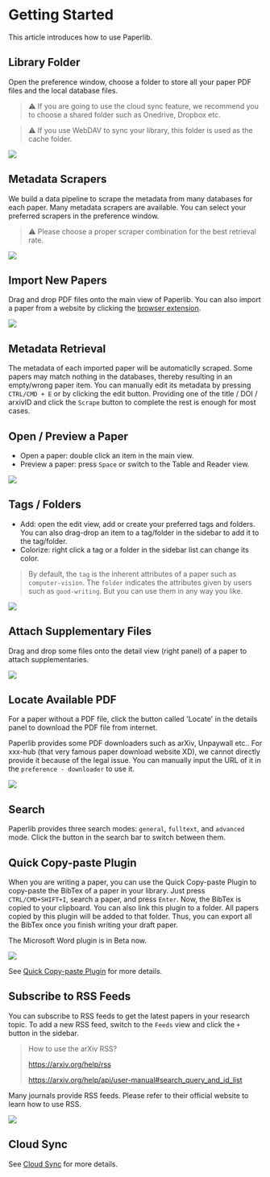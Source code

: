 # Getting Started

This article introduces how to use Paperlib.

## Library Folder

Open the preference window, choose a folder to store all your paper PDF files and the local database files. 

> ⚠️ If you are going to use the cloud sync feature, we recommend you to choose a shared folder such as Onedrive, Dropbox etc.

> ⚠️ If you use WebDAV to sync your library, this folder is used as the cache folder.

![](/assets/images/getting-started/library-folder.png)

## Metadata Scrapers

We build a data pipeline to scrape the metadata from many databases for each paper. Many metadata scrapers are available. You can select your preferred scrapers in the preference window.

> ⚠️ Please choose a proper scraper combination for the best retrieval rate.

![](/assets/images/getting-started/scraper.png)

## Import New Papers

Drag and drop PDF files onto the main view of Paperlib. You can also import a paper from a website by clicking the [browser extension](./extensions/browser-extension).

![](/assets/images/getting-started/add.png)

## Metadata Retrieval

The metadata of each imported paper will be automaticlly scraped. Some papers may match nothing in the databases, thereby resulting in an empty/wrong paper item. You can manually edit its metadata by pressing `CTRL/CMD + E` or by clicking the edit button. Providing one of the title / DOI / arxivID and click the `Scrape` button to complete the rest is enough for most cases.

## Open / Preview a Paper

- Open a paper: double click an item in the main view. 
- Preview a paper: press `Space` or switch to the Table and Reader view.

![](/assets/images/getting-started/preview.png)

## Tags / Folders
- Add: open the edit view, add or create your preferred tags and folders. You can also drag-drop an item to a tag/folder in the sidebar to add it to the tag/folder.
- Colorize: right click a tag or a folder in the sidebar list can change its color.

> By default, the `tag` is the inherent attributes of a paper such as `computer-vision`. The `folder` indicates the attributes given by users such as `good-writing`. But you can use them in any way you like.

![](/assets/images/getting-started/edit.png)

## Attach Supplementary Files

Drag and drop some files onto the detail view (right panel) of a paper to attach supplementaries.

![](/assets/images/getting-started/addsup.png)

## Locate Available PDF

For a paper without a PDF file, click the button called 'Locate' in the details panel to download the PDF file from internet.

Paperlib provides some PDF downloaders such as arXiv, Unpaywall etc.. For xxx-hub (that very famous paper download website XD), we cannot directly provide it because of the legal issue. You can manually input the URL of it in the `preference - downloader` to use it.

![](/assets/images/getting-started/locate.png)

## Search

Paperlib provides three search modes: `general`, `fulltext`, and `advanced` mode. Click the button in the search bar to switch between them.

## Quick Copy-paste Plugin

When you are writing a paper, you can use the Quick Copy-paste Plugin to copy-paste the BibTex of a paper in your library. Just press `CTRL/CMD+SHIFT+I`, search a paper, and press `Enter`. Now, the BibTex is copied to your clipboard. You can also link this plugin to a folder. All papers copied by this plugin will be added to that folder. Thus, you can export all the BibTex once you finish writing your draft paper.

The Microsoft Word plugin is in Beta now.

<img style="box-shadow: none" src="/assets/images/getting-started/plugin.png" />

See [Quick Copy-paste Plugin](./quick-copy-paste-plugin/) for more details.

## Subscribe to RSS Feeds

You can subscribe to RSS feeds to get the latest papers in your research topic. To add a new RSS feed, switch to the `Feeds` view and click the `+` button in the sidebar.

> How to use the arXiv RSS?
> 
> https://arxiv.org/help/rss
> 
> https://arxiv.org/help/api/user-manual#search_query_and_id_list

Many journals provide RSS feeds. Please refer to their official website to learn how to use RSS.

![](/assets/images/getting-started/feedadd.png)

## Cloud Sync

See [Cloud Sync](./cloud-sync/setup) for more details.
